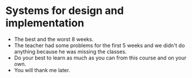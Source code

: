 # Systems for design and implementation

- The best and the worst 8 weeks. 
- The teacher had some problems for the first 5 weeks and we didn't do anything because he was missing the classes.
- Do your best to learn as much as you can from this course and on your own.
- You will thank me later.
